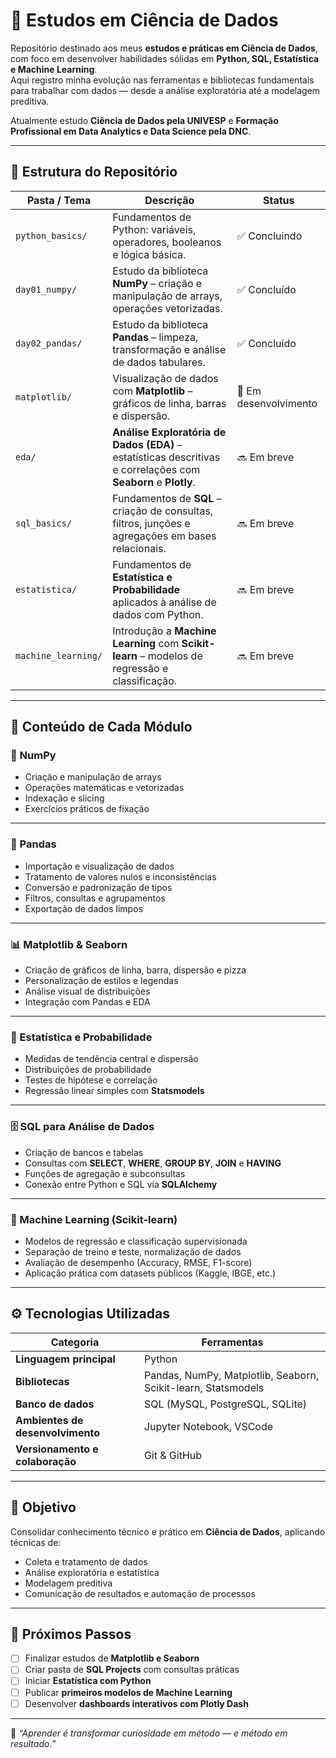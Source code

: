 # 🧠 Estudos em Ciência de Dados

Repositório destinado aos meus **estudos e práticas em Ciência de Dados**, com foco em desenvolver habilidades sólidas em **Python, SQL, Estatística e Machine Learning**.  
Aqui registro minha evolução nas ferramentas e bibliotecas fundamentais para trabalhar com dados — desde a análise exploratória até a modelagem preditiva.

Atualmente estudo **Ciência de Dados pela UNIVESP** e **Formação Profissional em Data Analytics e Data Science pela DNC**.

---

## 📌 Estrutura do Repositório

| Pasta / Tema | Descrição | Status |
|---------------|------------|---------|
| `python_basics/` | Fundamentos de Python: variáveis, operadores, booleanos e lógica básica. | ✅ Concluindo |
| `day01_numpy/` | Estudo da biblioteca **NumPy** – criação e manipulação de arrays, operações vetorizadas. | ✅ Concluído |
| `day02_pandas/` | Estudo da biblioteca **Pandas** – limpeza, transformação e análise de dados tabulares. | ✅ Concluído |
| `matplotlib/` | Visualização de dados com **Matplotlib** – gráficos de linha, barras e dispersão. | 🚧 Em desenvolvimento |
| `eda/` | **Análise Exploratória de Dados (EDA)** – estatísticas descritivas e correlações com **Seaborn** e **Plotly**. | 🔜 Em breve |
| `sql_basics/` | Fundamentos de **SQL** – criação de consultas, filtros, junções e agregações em bases relacionais. | 🔜 Em breve |
| `estatistica/` | Fundamentos de **Estatística e Probabilidade** aplicados à análise de dados com Python. | 🔜 Em breve |
| `machine_learning/` | Introdução a **Machine Learning** com **Scikit-learn** – modelos de regressão e classificação. | 🔜 Em breve |

---

## 🧩 Conteúdo de Cada Módulo

### **📘 NumPy**
- Criação e manipulação de arrays  
- Operações matemáticas e vetorizadas  
- Indexação e slicing  
- Exercícios práticos de fixação  

---

### **📗 Pandas**
- Importação e visualização de dados  
- Tratamento de valores nulos e inconsistências  
- Conversão e padronização de tipos  
- Filtros, consultas e agrupamentos  
- Exportação de dados limpos  

---

### **📊 Matplotlib & Seaborn**
- Criação de gráficos de linha, barra, dispersão e pizza  
- Personalização de estilos e legendas  
- Análise visual de distribuições  
- Integração com Pandas e EDA  

---

### **🧮 Estatística e Probabilidade**
- Medidas de tendência central e dispersão  
- Distribuições de probabilidade  
- Testes de hipótese e correlação  
- Regressão linear simples com **Statsmodels**  

---

### **🗄️ SQL para Análise de Dados**
- Criação de bancos e tabelas  
- Consultas com **SELECT**, **WHERE**, **GROUP BY**, **JOIN** e **HAVING**  
- Funções de agregação e subconsultas  
- Conexão entre Python e SQL via **SQLAlchemy**  

---

### **🤖 Machine Learning (Scikit-learn)**
- Modelos de regressão e classificação supervisionada  
- Separação de treino e teste, normalização de dados  
- Avaliação de desempenho (Accuracy, RMSE, F1-score)  
- Aplicação prática com datasets públicos (Kaggle, IBGE, etc.)  

---

## ⚙️ Tecnologias Utilizadas

| Categoria | Ferramentas |
|------------|-------------|
| **Linguagem principal** | Python |
| **Bibliotecas** | Pandas, NumPy, Matplotlib, Seaborn, Scikit-learn, Statsmodels |
| **Banco de dados** | SQL (MySQL, PostgreSQL, SQLite) |
| **Ambientes de desenvolvimento** | Jupyter Notebook, VSCode |
| **Versionamento e colaboração** | Git & GitHub |

---

## 🎯 Objetivo

Consolidar conhecimento técnico e prático em **Ciência de Dados**, aplicando técnicas de:
- Coleta e tratamento de dados  
- Análise exploratória e estatística  
- Modelagem preditiva  
- Comunicação de resultados e automação de processos  

---

## 🧭 Próximos Passos

- [ ] Finalizar estudos de **Matplotlib e Seaborn**  
- [ ] Criar pasta de **SQL Projects** com consultas práticas  
- [ ] Iniciar **Estatística com Python**  
- [ ] Publicar **primeiros modelos de Machine Learning**  
- [ ] Desenvolver **dashboards interativos com Plotly Dash**

---

📍 *“Aprender é transformar curiosidade em método — e método em resultado.”*
